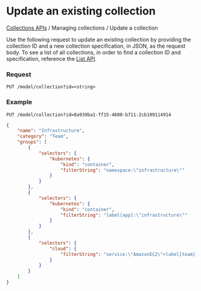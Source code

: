 # Update an existing collection

[Collections APIs](./#table-of-contents) / Managing collections / Update a collection

Use the following request to update an existing collection by providing the collection ID and a new collection specification, in JSON, as the request body. To see a list of all collections, in order to find a collection ID and specification, reference the [List API](list.md).

### Request

```http
PUT /model/collection?id=<string>
```

### Example

```http
PUT /model/collection?id=8a939ba1-ff15-4600-b711-2cb109114914
```

```json
{
    "name": "Infrastructure",
    "category": "Team", 
    "groups": [
        {
            "selectors": {
                "kubernetes": {
                    "kind": "container",
                    "filterString": "namespace:\"infrastructure\""
                }
            }
        },
        {
            "selectors": {
                "kubernetes": {
                    "kind": "container",
                    "filterString": "label[app]:\"infrastructure\""
                }
            }
        },
        {
            "selectors": {
                "cloud": {
                    "filterString": "service:\"AmazonEC2\"+label[team]:\"infrastructure\""
                }
            }
        }
    ]
}
```
